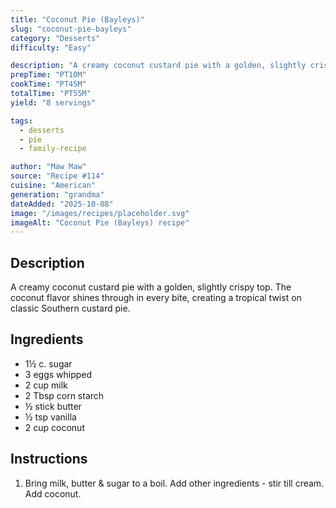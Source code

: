 ```yaml
---
title: "Coconut Pie (Bayleys)"
slug: "coconut-pie-bayleys"
category: "Desserts"
difficulty: "Easy"

description: "A creamy coconut custard pie with a golden, slightly crispy top. The coconut flavor shines through in every bite, creating a tropical twist on classic Southern custard pie."
prepTime: "PT10M"
cookTime: "PT45M"
totalTime: "PT55M"
yield: "8 servings"

tags:
  - desserts
  - pie
  - family-recipe

author: "Maw Maw"
source: "Recipe #114"
cuisine: "American"
generation: "grandma"
dateAdded: "2025-10-08"
image: "/images/recipes/placeholder.svg"
imageAlt: "Coconut Pie (Bayleys) recipe"
---
```


## Description

A creamy coconut custard pie with a golden, slightly crispy top. The coconut flavor shines through in every bite, creating a tropical twist on classic Southern custard pie.

## Ingredients

- 1½ c. sugar
- 3 eggs whipped
- 2 cup milk
- 2 Tbsp corn starch
- ½ stick butter
- ½ tsp vanilla
- 2 cup coconut

## Instructions

1. Bring milk, butter & sugar to a boil. Add other ingredients - stir till cream. Add coconut.